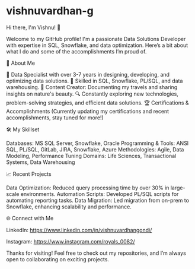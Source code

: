 ﻿# vishnuvardhan-g
Hi there, I'm Vishnu! 👋

Welcome to my GitHub profile! I'm a passionate Data Solutions Developer with expertise in SQL, Snowflake, and data optimization. Here’s a bit about what I do and some of the accomplishments I’m proud of.

🚀 About Me

💼 Data Specialist with over 3-7 years in designing, developing, and optimizing data solutions.
🧠 Skilled in SQL, Snowflake, PL/SQL, and data warehousing.
🎥 Content Creator: Documenting my travels and sharing insights on nature's beauty.
🔍 Constantly exploring new technologies, problem-solving strategies, and efficient data solutions.
🏆 Certifications & Accomplishments
(Currently updating my certifications and recent accomplishments, stay tuned for more!)

🛠️ My Skillset

Databases: MS SQL Server, Snowflake, Oracle
Programming & Tools: ANSI SQL, PL/SQL, GitLab, JIRA, Snowflake, Azure
Methodologies: Agile, Data Modeling, Performance Tuning
Domains: Life Sciences, Transactional Systems, Data Warehousing

📈 Recent Projects

Data Optimization: Reduced query processing time by over 30% in large-scale environments.
Automation Scripts: Developed PL/SQL scripts for automating reporting tasks.
Data Migration: Led migration from on-prem to Snowflake, enhancing scalability and performance.

🌐 Connect with Me

LinkedIn: https://www.linkedin.com/in/vishnuvardhangondi/

Instagram: https://www.instagram.com/royals_0082/



Thanks for visiting! Feel free to check out my repositories, and I’m always open to collaborating on exciting projects.


